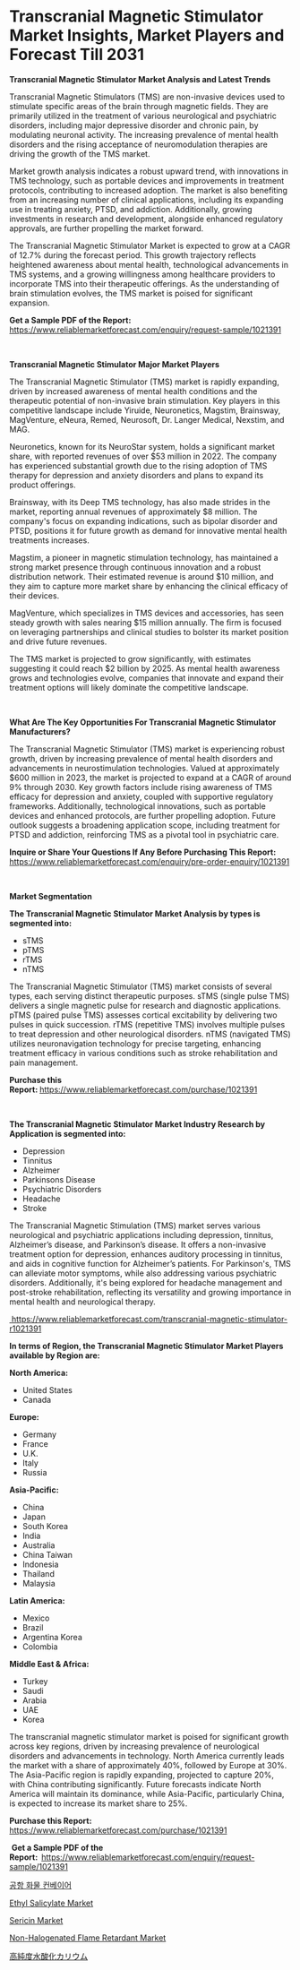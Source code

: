 <p><h1>Transcranial Magnetic Stimulator Market Insights, Market Players and Forecast Till 2031</h1></p><p><strong>Transcranial Magnetic Stimulator Market Analysis and Latest Trends</strong></p>
<p><p>Transcranial Magnetic Stimulators (TMS) are non-invasive devices used to stimulate specific areas of the brain through magnetic fields. They are primarily utilized in the treatment of various neurological and psychiatric disorders, including major depressive disorder and chronic pain, by modulating neuronal activity. The increasing prevalence of mental health disorders and the rising acceptance of neuromodulation therapies are driving the growth of the TMS market.</p><p>Market growth analysis indicates a robust upward trend, with innovations in TMS technology, such as portable devices and improvements in treatment protocols, contributing to increased adoption. The market is also benefiting from an increasing number of clinical applications, including its expanding use in treating anxiety, PTSD, and addiction. Additionally, growing investments in research and development, alongside enhanced regulatory approvals, are further propelling the market forward.</p><p>The Transcranial Magnetic Stimulator Market is expected to grow at a CAGR of 12.7% during the forecast period. This growth trajectory reflects heightened awareness about mental health, technological advancements in TMS systems, and a growing willingness among healthcare providers to incorporate TMS into their therapeutic offerings. As the understanding of brain stimulation evolves, the TMS market is poised for significant expansion.</p></p>
<p><strong>Get a Sample PDF of the Report:&nbsp;</strong> <a href="https://www.reliablemarketforecast.com/enquiry/request-sample/1021391">https://www.reliablemarketforecast.com/enquiry/request-sample/1021391</a></p>
<p>&nbsp;</p>
<p><strong>Transcranial Magnetic Stimulator Major Market Players</strong></p>
<p><p>The Transcranial Magnetic Stimulator (TMS) market is rapidly expanding, driven by increased awareness of mental health conditions and the therapeutic potential of non-invasive brain stimulation. Key players in this competitive landscape include Yiruide, Neuronetics, Magstim, Brainsway, MagVenture, eNeura, Remed, Neurosoft, Dr. Langer Medical, Nexstim, and MAG.</p><p>Neuronetics, known for its NeuroStar system, holds a significant market share, with reported revenues of over $53 million in 2022. The company has experienced substantial growth due to the rising adoption of TMS therapy for depression and anxiety disorders and plans to expand its product offerings.</p><p>Brainsway, with its Deep TMS technology, has also made strides in the market, reporting annual revenues of approximately $8 million. The company's focus on expanding indications, such as bipolar disorder and PTSD, positions it for future growth as demand for innovative mental health treatments increases.</p><p>Magstim, a pioneer in magnetic stimulation technology, has maintained a strong market presence through continuous innovation and a robust distribution network. Their estimated revenue is around $10 million, and they aim to capture more market share by enhancing the clinical efficacy of their devices.</p><p>MagVenture, which specializes in TMS devices and accessories, has seen steady growth with sales nearing $15 million annually. The firm is focused on leveraging partnerships and clinical studies to bolster its market position and drive future revenues.</p><p>The TMS market is projected to grow significantly, with estimates suggesting it could reach $2 billion by 2025. As mental health awareness grows and technologies evolve, companies that innovate and expand their treatment options will likely dominate the competitive landscape.</p></p>
<p>&nbsp;</p>
<p><strong>What Are The Key Opportunities For Transcranial Magnetic Stimulator Manufacturers?</strong></p>
<p><p>The Transcranial Magnetic Stimulator (TMS) market is experiencing robust growth, driven by increasing prevalence of mental health disorders and advancements in neurostimulation technologies. Valued at approximately $600 million in 2023, the market is projected to expand at a CAGR of around 9% through 2030. Key growth factors include rising awareness of TMS efficacy for depression and anxiety, coupled with supportive regulatory frameworks. Additionally, technological innovations, such as portable devices and enhanced protocols, are further propelling adoption. Future outlook suggests a broadening application scope, including treatment for PTSD and addiction, reinforcing TMS as a pivotal tool in psychiatric care.</p></p>
<p><strong>Inquire or Share Your Questions If Any Before Purchasing This Report:</strong> <a href="https://www.reliablemarketforecast.com/enquiry/pre-order-enquiry/1021391">https://www.reliablemarketforecast.com/enquiry/pre-order-enquiry/1021391</a></p>
<p>&nbsp;</p>
<p><strong>Market Segmentation</strong></p>
<p><strong>The Transcranial Magnetic Stimulator Market Analysis by types is segmented into:</strong></p>
<p><ul><li>sTMS</li><li>pTMS</li><li>rTMS</li><li>nTMS</li></ul></p>
<p><p>The Transcranial Magnetic Stimulator (TMS) market consists of several types, each serving distinct therapeutic purposes. sTMS (single pulse TMS) delivers a single magnetic pulse for research and diagnostic applications. pTMS (paired pulse TMS) assesses cortical excitability by delivering two pulses in quick succession. rTMS (repetitive TMS) involves multiple pulses to treat depression and other neurological disorders. nTMS (navigated TMS) utilizes neuronavigation technology for precise targeting, enhancing treatment efficacy in various conditions such as stroke rehabilitation and pain management.</p></p>
<p><strong>Purchase this Report:&nbsp;</strong><a href="https://www.reliablemarketforecast.com/purchase/1021391">https://www.reliablemarketforecast.com/purchase/1021391</a></p>
<p>&nbsp;</p>
<p><strong>The Transcranial Magnetic Stimulator Market Industry Research by Application is segmented into:</strong></p>
<p><ul><li>Depression</li><li>Tinnitus</li><li>Alzheimer</li><li>Parkinsons Disease</li><li>Psychiatric Disorders</li><li>Headache</li><li>Stroke</li></ul></p>
<p><p>The Transcranial Magnetic Stimulation (TMS) market serves various neurological and psychiatric applications including depression, tinnitus, Alzheimer’s disease, and Parkinson’s disease. It offers a non-invasive treatment option for depression, enhances auditory processing in tinnitus, and aids in cognitive function for Alzheimer’s patients. For Parkinson's, TMS can alleviate motor symptoms, while also addressing various psychiatric disorders. Additionally, it's being explored for headache management and post-stroke rehabilitation, reflecting its versatility and growing importance in mental health and neurological therapy.</p></p>
<p><a href="https://www.reliablemarketforecast.com/transcranial-magnetic-stimulator-r1021391">&nbsp;https://www.reliablemarketforecast.com/transcranial-magnetic-stimulator-r1021391</a></p>
<p><strong>In terms of Region, the Transcranial Magnetic Stimulator Market Players available by Region are:</strong></p>
<p>
    <p> <strong> North America: </strong>
        <ul>
            <li>United States</li>
            <li>Canada</li>
        </ul>
        </p> 
    <p> <strong> Europe: </strong>
        <ul>
            <li>Germany</li>
            <li>France</li>
            <li>U.K.</li>
            <li>Italy</li>
            <li>Russia</li>
        </ul>
        </p> 
    <p> <strong> Asia-Pacific: </strong>
        <ul>
            <li>China</li>
            <li>Japan</li>
            <li>South Korea</li>
            <li>India</li>
            <li>Australia</li>
            <li>China Taiwan</li>
            <li>Indonesia</li>
            <li>Thailand</li>
            <li>Malaysia</li>
        </ul>
        </p> 
    <p> <strong> Latin America: </strong>
        <ul>
            <li>Mexico</li>
            <li>Brazil</li>
            <li>Argentina Korea</li>
            <li>Colombia</li>
        </ul>
        </p> 
    <p> <strong> Middle East & Africa: </strong>
        <ul>
            <li>Turkey</li>
            <li>Saudi</li>
            <li>Arabia</li>
            <li>UAE</li>
            <li>Korea</li>
        </ul>
    </p>
    </p>
<p><p>The transcranial magnetic stimulator market is poised for significant growth across key regions, driven by increasing prevalence of neurological disorders and advancements in technology. North America currently leads the market with a share of approximately 40%, followed by Europe at 30%. The Asia-Pacific region is rapidly expanding, projected to capture 20%, with China contributing significantly. Future forecasts indicate North America will maintain its dominance, while Asia-Pacific, particularly China, is expected to increase its market share to 25%.</p></p>
<p><strong>Purchase this Report: </strong><a href="https://www.reliablemarketforecast.com/purchase/1021391">https://www.reliablemarketforecast.com/purchase/1021391</a></p>
<p>&nbsp;<strong>Get a Sample PDF of the Report:&nbsp;&nbsp;</strong><a href="https://www.reliablemarketforecast.com/enquiry/request-sample/1021391">https://www.reliablemarketforecast.com/enquiry/request-sample/1021391</a></p>
<p><strong></strong></p>
<p><p><a href="https://medium.com/@daniedoyle89/%EC%84%B8%EA%B3%84-airport-cargo-conveyors-market-%EC%9D%80-2024%EC%97%90%EC%84%9C-2031%EB%A1%9C-%EC%97%B0%ED%8F%89%EA%B7%A0-%EC%A6%9D%EA%B0%80%EC%9C%A8%EC%9D%84-%EB%B3%B4%EC%9D%BC-%EA%B2%83%EC%9C%BC%EB%A1%9C-%EC%98%88%EC%83%81%EB%90%A9%EB%8B%88%EB%8B%A4-5412385c7bcf">공항 화물 컨베이어</a></p><p><a href="https://issuu.com/reportprime-2/docs/ethyl-salicylate-market-size-2030.p_97de8db1b38f9e">Ethyl Salicylate Market</a></p><p><a href="https://www.linkedin.com/pulse/sericin-market-trends-regional-insights-forecasted-period-gtfne?trackingId=kVs0bQ1XTT6aWdWzmmd%2Bnw%3D%3D">Sericin Market</a></p><p><a href="https://medium.com/@dylanpeters48/the-non-halogenated-flame-retardant-industry-analysis-report-offers-a-comprehensive-and-current-df948dd5505c">Non-Halogenated Flame Retardant Market</a></p><p><a href="https://medium.com/@dfg5fff/high-purity-potassium-hydroxide-market-%E3%81%AF-%E3%82%B3%E3%82%B9%E3%83%88%E7%AE%A1%E7%90%86%E3%81%A8%E5%8A%B9%E7%8E%87%E5%90%91%E4%B8%8A%E3%82%92%E5%84%AA%E5%85%88%E3%81%97%E3%81%BE%E3%81%99-%E3%81%95%E3%82%89%E3%81%AB-%E5%A0%B1%E5%91%8A%E6%9B%B8%E3%81%AF%E5%B8%82%E5%A0%B4%E3%81%AE%E9%9C%80%E8%A6%81%E9%9D%A2%E3%81%A8%E4%BE%9B%E7%B5%A6%E9%9D%A2%E3%81%AE%E4%B8%A1%E6%96%B9%E3%82%92%E3%82%AB%E3%83%90%E3%83%BC%E3%81%97%E3%81%A6%E3%81%84%E3%81%BE%E3%81%99-high-f9149203fa8e">高純度水酸化カリウム</a></p></p>